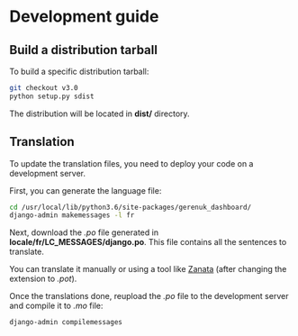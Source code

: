 # Development guide
## Build a distribution tarball
To build a specific distribution tarball:
```bash
git checkout v3.0
python setup.py sdist
```

The distribution will be located in **dist/** directory.


## Translation
To update the translation files, you need to deploy your code on a development server.

First, you can generate the language file:
```bash
cd /usr/local/lib/python3.6/site-packages/gerenuk_dashboard/
django-admin makemessages -l fr 
```

Next, download the *.po* file generated in **locale/fr/LC_MESSAGES/django.po**.
This file contains all the sentences to translate.

You can translate it manually or using a tool like [Zanata](https://translate.zanata.org/) (after changing the extension to *.pot*).

Once the translations done, reupload the *.po* file to the development server and compile it to *.mo* file:
```bash
django-admin compilemessages
```
